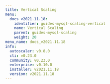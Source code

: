```yaml
---
title: Vertical Scaling
menu:
  docs_v2021.11.18:
    identifier: guides-mysql-scaling-vertical
    name: Vertical Scaling
    parent: guides-mysql-scaling
    weight: 20
menu_name: docs_v2021.11.18
info:
  autoscaler: v0.8.0
  cli: v0.23.0
  community: v0.23.0
  enterprise: v0.10.0
  installer: v2021.11.18
  version: v2021.11.18
---
```



